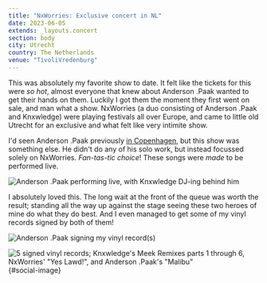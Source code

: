 ```yaml
---
title: "NxWorries: Exclusive concert in NL"
date: 2023-06-05
extends: _layouts.concert
section: body
city: Utrecht
country: The Netherlands
venue: "TivoliVredenburg"
---
```


This was absolutely my favorite show to date. It felt like the tickets for this were _so hot_, almost everyone that knew
about Anderson .Paak wanted to get their hands on them. Luckily I got them the moment they first went on sale, and man
what a show. NxWorries (a duo consisting of Anderson .Paak and Knxwledge) were playing festivals all over Europe, and
came to little old Utrecht for an exclusive and what felt like very intimite show.

I'd seen Anderson .Paak previously [in Copenhagen](./anderson-paak-oxnard-tour.md), but this show was something else. He
didn't do any of his solo work, but instead focussed solely on NxWorries. _Fan-tas-tic choice_! These songs were _made_
to be performed live.

![Anderson .Paak performing live, with Knxwledge DJ-ing behind him](/assets/images/concerts/nxworries-1.jpg)

I absolutely loved this. The long wait at the front of the queue was worth the result; standing all the way up against
the stage seeing these two heroes of mine do what they do best. And I even managed to get some of my vinyl records 
signed by both of them!

![Anderson .Paak signing my vinyl record(s)](/assets/images/concerts/nxworries-2.jpg)

![5 signed vinyl records; Knxwledge's Meek Remixes parts 1 through 6, NxWorries' "Yes Lawd!", and Anderson .Paak's "Malibu"](/assets/images/concerts/nxworries-3.jpg){#social-image}

